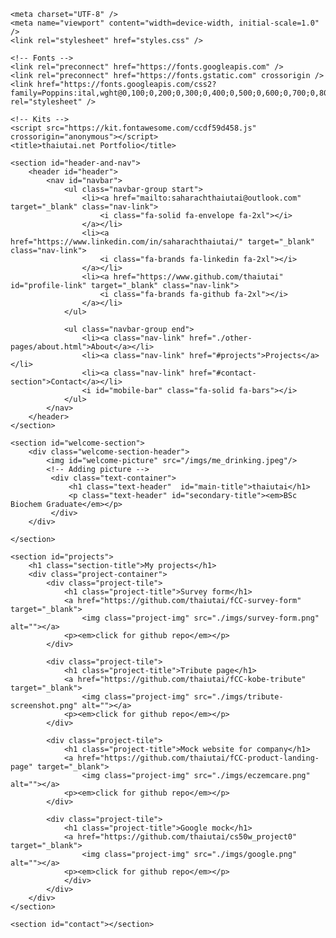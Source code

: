 <!DOCTYPE html>
<html lang="en">
<head>

    <meta charset="UTF-8" />
    <meta name="viewport" content="width=device-width, initial-scale=1.0" />
    <link rel="stylesheet" href="styles.css" />

    <!-- Fonts -->
    <link rel="preconnect" href="https://fonts.googleapis.com" />
    <link rel="preconnect" href="https://fonts.gstatic.com" crossorigin />
    <link href="https://fonts.googleapis.com/css2?family=Poppins:ital,wght@0,100;0,200;0,300;0,400;0,500;0,600;0,700;0,800;0,900;1,100;1,200;1,300;1,400;1,500;1,600;1,700;1,800;1,900&display=swap" rel="stylesheet" />

    <!-- Kits -->
    <script src="https://kit.fontawesome.com/ccdf59d458.js" crossorigin="anonymous"></script>
    <title>thaiutai.net Portfolio</title>
</head>

<body>

<!-- Nav section in CSS -->
    <section id="header-and-nav">
        <header id="header">
            <nav id="navbar">
                <ul class="navbar-group start">
                    <li><a href="mailto:saharachthaiutai@outlook.com" target="_blank" class="nav-link">
                        <i class="fa-solid fa-envelope fa-2xl"></i>
                    </a></li>
                    <li><a href="https://www.linkedin.com/in/saharachthaiutai/" target="_blank" class="nav-link">
                        <i class="fa-brands fa-linkedin fa-2xl"></i>
                    </a></li>
                    <li><a href="https://www.github.com/thaiutai" id="profile-link" target="_blank" class="nav-link">
                        <i class="fa-brands fa-github fa-2xl"></i>
                    </a></li>
                </ul>
                
                <ul class="navbar-group end">
                    <li><a class="nav-link" href="./other-pages/about.html">About</a></li>
                    <li><a class="nav-link" href="#projects">Projects</a></li>
                    <li><a class="nav-link" href="#contact-section">Contact</a></li>
                    <i id="mobile-bar" class="fa-solid fa-bars"></i>
                </ul>
            </nav>
        </header>
    </section>

<!-- Welcome section in CSS -->
    <section id="welcome-section">
        <div class="welcome-section-header">
            <img id="welcome-picture" src="/imgs/me_drinking.jpeg"/>
            <!-- Adding picture -->
             <div class="text-container">
                 <h1 class="text-header"  id="main-title">thaiutai</h1>
                 <p class="text-header" id="secondary-title"><em>BSc Biochem Graduate</em></p>
             </div>
        </div>

    </section>

    <section id="projects">
        <h1 class="section-title">My projects</h1>
        <div class="project-container">
            <div class="project-tile">
                <h1 class="project-title">Survey form</h1>
                <a href="https://github.com/thaiutai/fCC-survey-form" target="_blank">
                    <img class="project-img" src="./imgs/survey-form.png" alt=""></a>
                <p><em>click for github repo</em></p>
            </div>

            <div class="project-tile">
                <h1 class="project-title">Tribute page</h1>
                <a href="https://github.com/thaiutai/fCC-kobe-tribute" target="_blank">
                    <img class="project-img" src="./imgs/tribute-screenshot.png" alt=""></a>
                <p><em>click for github repo</em></p>
            </div>

            <div class="project-tile">
                <h1 class="project-title">Mock website for company</h1>
                <a href="https://github.com/thaiutai/fCC-product-landing-page" target="_blank">
                    <img class="project-img" src="./imgs/eczemcare.png" alt=""></a>
                <p><em>click for github repo</em></p>
            </div>

            <div class="project-tile">
                <h1 class="project-title">Google mock</h1>
                <a href="https://github.com/thaiutai/cs50w_project0" target="_blank">
                    <img class="project-img" src="./imgs/google.png" alt=""></a>
                <p><em>click for github repo</em></p>
                </div>
            </div>
        </div>
    </section>

    <section id="contact"></section>

</body>
</html>
